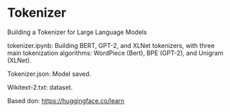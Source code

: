 # Tokenizer
Building a Tokenizer for Large Language Models

tokenizer.ipynb: Building BERT, GPT-2, and XLNet tokenizers, with three main tokenization algorithms: WordPiece (Bert), BPE (GPT-2), and Unigram (XLNet). 

Tokenizer.json: Model saved.

Wikitext-2.txt: dataset.

Based don: https://huggingface.co/learn
